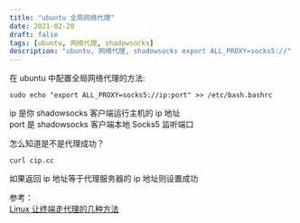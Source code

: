```yaml
---
title: "ubuntu 全局网络代理"
date: 2021-02-20
draft: false
tags: [ubuntu, 网络代理, shadowsocks]
description: "ubuntu, 网络代理, shadowsocks export ALL_PROXY=socks5://"
---
```

在 ubuntu 中配置全局网络代理的方法:
```
sudo echo "export ALL_PROXY=socks5://ip:port" >> /etc/bash.bashrc
```
ip 是你 shadowsocks 客户端运行主机的 ip 地址  
port 是 shadowsocks 客户端本地 Socks5 监听端口  


怎么知道是不是代理成功？
```
curl cip.cc
```
如果返回 ip 地址等于代理服务器的 ip 地址则设置成功

参考：  
[Linux 让终端走代理的几种方法](https://zhuanlan.zhihu.com/p/46973701)